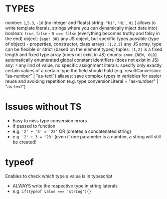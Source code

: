 # TYPES

number: `1`,`5.3`, `-10` (no integer and floats)
string: `"Hi"`, `'Hi'`, `Hi` ( allows to write template literals, strings where you can dynamically inject data into)
boolean: `true`, `false` - `0 === false` (everything becomes truthy and falsy in the end)
object: `{age: 30}` any JS object, but specific types possible (type of object) - properties, constructor, class
arrays: `[1,2,3]` any JS array, type can be flexible or strict (based on the element types)
tuples: `[1,2]` is a fixed length and fixed type array (does not exist in JS)
enums: `enum {NEW, OLD}` automatically enumerated global constant identifiers (does not exist in JS)
any: `*` any lind of value, no specific assignment
literals: specify only exactly certain values of a certain type the field should hold (e.g. resultConversion: "as-number" | "as-text")
aliases: save complex types in variables for easier reuse and avoiding repetition (e.g. type conversionLiteral = "as-number" | "as-text")

# Issues without TS

- Easy to miss type conversion errors
- if passed to function
- e.g. `'2' + '3' = '23'` OR (creates a concatenated string)
- e.g. `'2' + 3 = '23'` (even if one parameter is a number, a string will still be created)

# typeof

Enables to check which type a value is in typescript

- ALWAYS write the respective type in string laterals
- e.g. `if(typeof value === 'string'){}`
